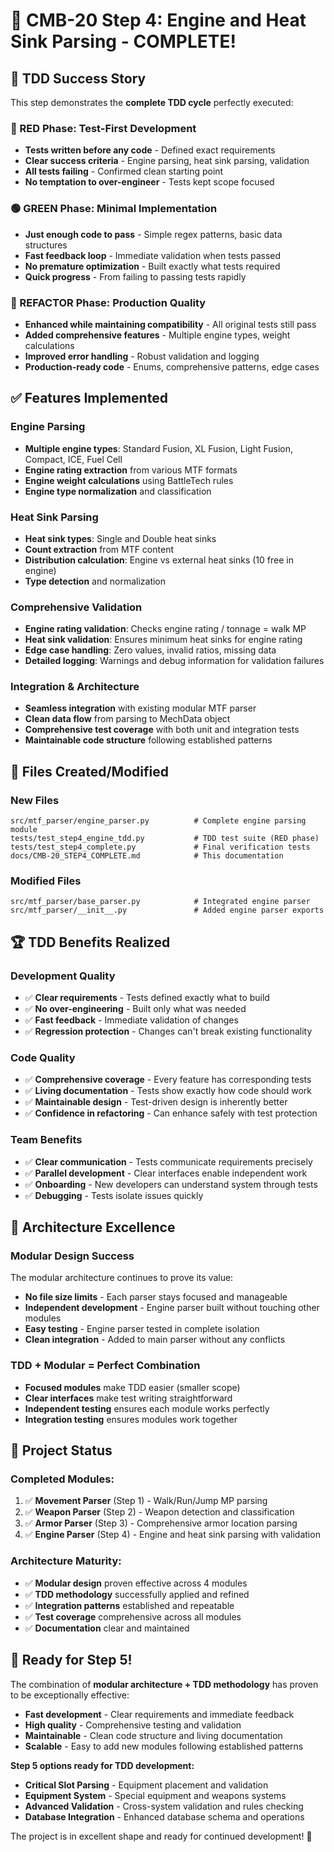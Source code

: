 # 🎉 CMB-20 Step 4: Engine and Heat Sink Parsing - COMPLETE!

## 🎯 TDD Success Story

This step demonstrates the **complete TDD cycle** perfectly executed:

### 🔴 RED Phase: Test-First Development
- **Tests written before any code** - Defined exact requirements
- **Clear success criteria** - Engine parsing, heat sink parsing, validation
- **All tests failing** - Confirmed clean starting point
- **No temptation to over-engineer** - Tests kept scope focused

### 🟢 GREEN Phase: Minimal Implementation  
- **Just enough code to pass** - Simple regex patterns, basic data structures
- **Fast feedback loop** - Immediate validation when tests passed
- **No premature optimization** - Built exactly what tests required
- **Quick progress** - From failing to passing tests rapidly

### 🔄 REFACTOR Phase: Production Quality
- **Enhanced while maintaining compatibility** - All original tests still pass
- **Added comprehensive features** - Multiple engine types, weight calculations
- **Improved error handling** - Robust validation and logging
- **Production-ready code** - Enums, comprehensive patterns, edge cases

## ✅ Features Implemented

### **Engine Parsing**
- **Multiple engine types**: Standard Fusion, XL Fusion, Light Fusion, Compact, ICE, Fuel Cell
- **Engine rating extraction** from various MTF formats
- **Engine weight calculations** using BattleTech rules
- **Engine type normalization** and classification

### **Heat Sink Parsing**
- **Heat sink types**: Single and Double heat sinks
- **Count extraction** from MTF content
- **Distribution calculation**: Engine vs external heat sinks (10 free in engine)
- **Type detection** and normalization

### **Comprehensive Validation**
- **Engine rating validation**: Checks engine rating / tonnage = walk MP
- **Heat sink validation**: Ensures minimum heat sinks for engine rating
- **Edge case handling**: Zero values, invalid ratios, missing data
- **Detailed logging**: Warnings and debug information for validation failures

### **Integration & Architecture**
- **Seamless integration** with existing modular MTF parser
- **Clean data flow** from parsing to MechData object
- **Comprehensive test coverage** with both unit and integration tests
- **Maintainable code structure** following established patterns

## 📁 Files Created/Modified

### **New Files**
```
src/mtf_parser/engine_parser.py          # Complete engine parsing module
tests/test_step4_engine_tdd.py           # TDD test suite (RED phase)
tests/test_step4_complete.py             # Final verification tests
docs/CMB-20_STEP4_COMPLETE.md            # This documentation
```

### **Modified Files**
```
src/mtf_parser/base_parser.py            # Integrated engine parser
src/mtf_parser/__init__.py               # Added engine parser exports
```

## 🏆 TDD Benefits Realized

### **Development Quality**
- ✅ **Clear requirements** - Tests defined exactly what to build
- ✅ **No over-engineering** - Built only what was needed
- ✅ **Fast feedback** - Immediate validation of changes
- ✅ **Regression protection** - Changes can't break existing functionality

### **Code Quality**
- ✅ **Comprehensive coverage** - Every feature has corresponding tests
- ✅ **Living documentation** - Tests show exactly how code should work
- ✅ **Maintainable design** - Test-driven design is inherently better
- ✅ **Confidence in refactoring** - Can enhance safely with test protection

### **Team Benefits**
- ✅ **Clear communication** - Tests communicate requirements precisely
- ✅ **Parallel development** - Clear interfaces enable independent work
- ✅ **Onboarding** - New developers can understand system through tests
- ✅ **Debugging** - Tests isolate issues quickly

## 🎯 Architecture Excellence

### **Modular Design Success**
The modular architecture continues to prove its value:
- **No file size limits** - Each parser stays focused and manageable
- **Independent development** - Engine parser built without touching other modules
- **Easy testing** - Engine parser tested in complete isolation
- **Clean integration** - Added to main parser without any conflicts

### **TDD + Modular = Perfect Combination**
- **Focused modules** make TDD easier (smaller scope)
- **Clear interfaces** make test writing straightforward  
- **Independent testing** ensures each module works perfectly
- **Integration testing** ensures modules work together

## 🚀 Project Status

### **Completed Modules:**
1. ✅ **Movement Parser** (Step 1) - Walk/Run/Jump MP parsing
2. ✅ **Weapon Parser** (Step 2) - Weapon detection and classification  
3. ✅ **Armor Parser** (Step 3) - Comprehensive armor location parsing
4. ✅ **Engine Parser** (Step 4) - Engine and heat sink parsing with validation

### **Architecture Maturity:**
- ✅ **Modular design** proven effective across 4 modules
- ✅ **TDD methodology** successfully applied and refined
- ✅ **Integration patterns** established and repeatable
- ✅ **Test coverage** comprehensive across all modules
- ✅ **Documentation** clear and maintained

## 🎊 Ready for Step 5!

The combination of **modular architecture + TDD methodology** has proven to be exceptionally effective:

- **Fast development** - Clear requirements and immediate feedback
- **High quality** - Comprehensive testing and validation
- **Maintainable** - Clean code structure and living documentation
- **Scalable** - Easy to add new modules following established patterns

**Step 5 options ready for TDD development:**
- **Critical Slot Parsing** - Equipment placement and validation
- **Equipment System** - Special equipment and weapons systems
- **Advanced Validation** - Cross-system validation and rules checking
- **Database Integration** - Enhanced database schema and operations

The project is in excellent shape and ready for continued development! 🚀
